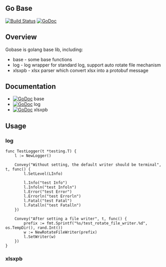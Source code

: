 ## Go Base
[![Build Status](https://travis-ci.org/leoxk/gobase.svg?branch=master)](https://travis-ci.org/leoxk/gobase)
[![GoDoc](https://godoc.org/github.com/leoxk/gobase?status.svg)](https://godoc.org/github.com/leoxk/gobase)

## Overview
Gobase is golang base lib, including:
* base - some base functions
* log - log wrapper for standard log, support auto rotate file mechanism
* xlsxpb - xlsx parser which convert xlsx into a protobuf message

## Documentation
* [![GoDoc](https://godoc.org/github.com/leoxk/gobase?status.svg)](https://godoc.org/github.com/leoxk/gobase/base) base
* [![GoDoc](https://godoc.org/github.com/leoxk/gobase?status.svg)](https://godoc.org/github.com/leoxk/gobase/log) log
* [![GoDoc](https://godoc.org/github.com/leoxk/gobase?status.svg)](https://godoc.org/github.com/leoxk/gobase/xlsxpb) xlsxpb

## Usage
### log
```
func TestLogger(t *testing.T) {
	l := NewLogger()

	Convey("Without setting, the default writer should be terminal", t, func() {
		l.SetLevel(LInfo)

		l.Info("test Info")
		l.Infoln("test Infoln")
		l.Error("test Error")
		l.Errorln("test Errorln")
		l.Fatal("test Fatal")
		l.Fatalln("test Fatalln")
	})

	Convey("After setting a file writer", t, func() {
		prefix := fmt.Sprintf("%s/test_rotate_file_writer.%d", os.TempDir(), rand.Int())
		w := NewRotateFileWriter(prefix)
		l.SetWriter(w)
	})
}
```

### xlsxpb
```
```
